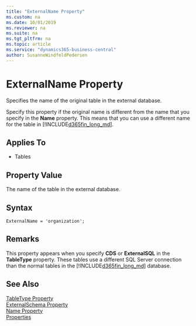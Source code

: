 ```yaml
---
title: "ExternalName Property"
ms.custom: na
ms.date: 10/01/2019
ms.reviewer: na
ms.suite: na
ms.tgt_pltfrm: na
ms.topic: article
ms.service: "dynamics365-business-central"
author: SusanneWindfeldPedersen
---
```


# ExternalName Property
Specifies the name of the original table in the external database.  

Specify this property if the original name is different from the name that you specify in the **Name** property. This means that you can use a different name for the table in [!INCLUDE[d365fin_long_md](../includes/d365fin_long_md.md)].  

## Applies To  

- Tables  

## Property Value  
The name of the table in the external database.  

## Syntax
```
ExternalName = 'organization';
```

## Remarks  
This property appears when you specify **CDS** or **ExternalSQL** in the **TableType** property. These tables use a different SQL Server connection than the normal tables in the [!INCLUDE[d365fin_long_md](../includes/d365fin_long_md.md)] database.  

## See Also  
[TableType Property](devenv-tabletype-property.md)   
[ExternalSchema Property](devenv-externalschema-property.md)   
[Name Property](devenv-name-property.md)   
[Properties](devenv-properties.md)   